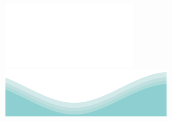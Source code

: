 <div>
    <img src="introduce.svg" width="400" height="200" alt="my-introduce">
    <img src="wave.svg" width="100%" height="150">
<!--     <h3 align="left">Languages and Tools:</h3> -->
<!--     <img src="tools.svg" width="30%" height="100%"> -->
<!-- <p align="left"> <a href="https://www.w3schools.com/cpp/" target="_blank" rel="noreferrer"> <img src="tags.svg" width="500 height="150"> </p> -->
<!--     <img alt="Cool T-Rex | YOUNOW Lottie animation" width="300" height="300" data-id="6803375" data-animated-url="https://cdn.dribbble.com/users/371658/screenshots/6803375/800x600.gif" skip_resize="true" srcset="https://cdn.dribbble.com/users/371658/screenshots/6803375/800x600.gif 320w, https://cdn.dribbble.com/users/371658/screenshots/6803375/800x600.gif 400w, https://cdn.dribbble.com/users/371658/screenshots/6803375/800x600.gif 450w, https://cdn.dribbble.com/users/371658/screenshots/6803375/800x600.gif 640w, https://cdn.dribbble.com/users/371658/screenshots/6803375/800x600.gif 700w, https://cdn.dribbble.com/users/371658/screenshots/6803375/800x600.gif 800w, https://cdn.dribbble.com/users/371658/screenshots/6803375/800x600.gif 768w" sizes="(max-width: 919px) 100vw, max(768px, 98vh)" src="https://cdn.dribbble.com/users/371658/screenshots/6803375/800x600.gif"> -->
</div>

